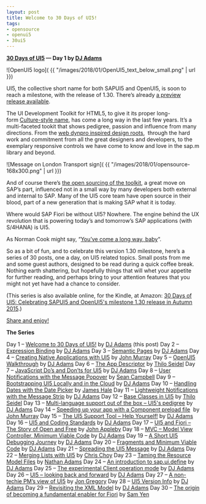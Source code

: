 ```yaml
---
layout: post
title: Welcome to 30 Days of UI5!
tags:
- opensource
- openui5
- 30ui5
---
```


**[30 Days of UI5](/2015/07/04/30-days-of-ui5/) &mdash; Day 1 by [DJ Adams](//qmacro.org/about/)**

![OpenUI5 logo]( {{ "/images/2018/01/OpenUI5_text_below_small.png" | url }})

UI5, the collective short name for both SAPUI5 and OpenUI5, is soon to reach a milestone, with the release of 1.30. There’s already [a preview release available](http://openui5.tumblr.com/post/121579731137/first-preview-of-openui5-1-30).

The UI Development Toolkit for HTML5, to give it its proper long-form [Culture-style name](https://en.wikipedia.org/wiki/List_of_spacecraft_in_the_Culture_series), has come a long way in the last few years. It’s a multi-faceted tookit that shows pedigree, passion and influence from many directions. From the [web dynpro inspired design roots](https://openui5.hana.ondemand.com/#test-resources/sap/ui/commons/demokit/Dialog.html),  through the hard work and commitment from all the great designers and developers, to the exemplary responsive controls we have come to know and love in the sap.m library and beyond.

![Message on London Transport sign]( {{ "/images/2018/01/opensource-168x300.png" | url }})

And of course there’s [the open sourcing of the toolkit](http://scn.sap.com/community/developer-center/front-end/blog/2013/12/11/what-is-openui5-sapui5), a great move on SAP’s part, influenced not in a small way by many developers both external and internal to SAP. Many of the UI5 core team have open source in their blood, part of a new generation that is making SAP what it is today.

Where would SAP Fiori be without UI5? Nowhere. The engine behind the UX revolution that is powering today’s and tomorrow’s SAP applications (with S/4HANA) is UI5.

As Norman Cook might say, “[You’ve come a long way, baby](https://open.spotify.com/album/6h3VY15qno2SJbgH2VuEnn)“.

So as a bit of fun, and to celebrate this version 1.30 milestone, here’s a series of 30 posts, one a day, on UI5 related topics. Small posts from me and some guest authors, designed to be read during a quick coffee break. Nothing earth shattering, but hopefully things that will whet your appetite for further reading, and perhaps bring to your attention features that you might not yet have had a chance to consider.

(This series is also available online, for the Kindle, at Amazon: [30 Days of UI5: Celebrating SAPUI5 and OpenUI5's milestone 1.30 release in Autumn 2015](https://www.amazon.co.uk/30-Days-UI5-Celebrating-milestone-ebook/dp/B017MOJEWG/).)

[Share and enjoy!](https://www.goodreads.com/quotes/95859-share-and-enjoy-is-the-company-motto-of-the-hugely)

**The Series**

Day 1 – [Welcome to 30 Days of UI5!](/2015/07/04/30-days-of-ui5/) by [DJ Adams](//qmacro.org/about/) (this post)
Day 2 – [Expression Binding](/2015/07/05/expression-binding/) by [DJ Adams](//qmacro.org/about/)
Day 3 – [Semantic Pages](/2015/07/06/semantic-pages/) by [DJ Adams](//qmacro.org/about/)
Day 4 – [Creating Native Applications with UI5](/2015/07/07/creating-native-applications-with-ui5/) by [John Murray](http://jmurray.me/)
Day 5 – [OpenUI5 Walkthrough](/2015/07/07/openui5-walkthrough/) by [DJ Adams](//qmacro.org/about/)
Day 6 – [The App Descriptor](/2015/07/09/the-app-descriptor-2/) by [Thilo Seidel](https://twitter.com/ThiloDev)
Day 7 – [JavaScript Do’s and Don’ts for UI5](/2015/07/04/javascript-dos-and-donts-for-ui5/) by [DJ Adams](//qmacro.org/about/)
Day 8 – [User Notifications with the Message Popover](/2015/07/11/user-notifications-with-the-message-popover/) by [Sean Campbell](http://twitter.com/saoirse_22)
Day 9 – [Bootstrapping UI5 Locally and in the Cloud](/2015/07/12/bootstrapping-ui5-locally-and-in-the-cloud/) by [DJ Adams](//qmacro.org/about/)
Day 10 – [Handling Dates with the Date Picker](/2015/07/13/handling-dates-with-the-date-picker/) by [James Hale](https://twitter.com/jameshale14)
Day 11 – [Lightweight Notifications with the Message Strip](/2015/07/04/lightweight-notifications-with-the-message-strip/) by [DJ Adams](//qmacro.org/about/)
Day 12 – [Base Classes in UI5](/2015/07/14/base-classes-in-ui5/) by [Thilo Seidel](https://twitter.com/ThiloDev)
Day 13 – [Multi-language support out of the box – UI5's pedigree](/2015/07/16/multi-language-support-out-of-the-box-ui5-s-pedigree/) by [DJ Adams](//qmacro.org/about/)
Day 14 – [Speeding up your app with a Component preload file](/2015/07/17/speeding-up-your-ui5-app-with-a-component-preload-file/)  by [John Murray](http://jmurray.me/)
Day 15 – [The UI5 Support Tool – Help Yourself!](/2015/07/18/the-ui5-support-tool-help-yourself/) by [DJ Adams](//qmacro.org/about/)
Day 16 – [UI5 and Coding Standards](/2015/07/19/ui5-and-coding-standards/) by [DJ Adams](//qmacro.org/about/)
Day 17 – [UI5 and Fiori – The Story of Open and Free](/2015/07/20/ui5-and-fiori-the-story-of-open-and-free/) by [John Appleby](https://twitter.com/applebyj)
Day 18 – [MVC – Model View Controller, Minimum Viable Code](/2015/07/21/mvc-model-view-controller-minimum-viable-code/) by [DJ Adams](//qmacro.org/about/)
Day 19 – [A Short UI5 Debugging Journey](/2015/07/22/a-short-ui5-debugging-journey/) by [DJ Adams](//qmacro.org/about/)
Day 20 – [Fragments and Minimum Viable Code](/2015/07/23/fragments-and-minimum-viable-code/) by [DJ Adams](//qmacro.org/about/)
Day 21 – [Spreading the UI5 Message](/2015/07/24/spreading-the-ui5-message/) by [DJ Adams](//qmacro.org/about/)
Day 22 – [Merging Lists with UI5](/2015/07/25/merging-lists-with-ui5/) by [Chris Choy](https://uk.linkedin.com/pub/christopher-choy/53/21/b71)
Day 23 – [Taming the Resource Model Files](/2015/07/26/taming-the-resource-model-files/) by [Nathan Adams](http://twitter.com/lxinspc)
Day 24 – [An introduction to sap.ui.define](/2015/07/27/an-introduction-to-sap-ui-define/) by [DJ Adams](//qmacro.org/about/)
Day 25 – [The experimental Client operation mode](/2015/07/28/the-experimental-client-operation-mode/) by [DJ Adams](//qmacro.org/about/)
Day 26 – [UI5 – looking back and forward](/2015/07/29/ui5-looking-back-and-forward/) by [DJ Adams](//qmacro.org/about/)
Day 27 – [A non-techie PM’s view of UI5](/2015/07/30/ui5-a-non-techie-newbies-view/) by [Jon Gregory](https://twitter.com/jongregs/)
Day 28 – [UI5 Version Info](/2015/07/31/ui5-version-info/) by [DJ Adams](//qmacro.org/about/)
Day 29 – [Revisiting the XML Model](/2015/08/01/revisiting-the-xml-model/) by [DJ Adams](//qmacro.org/about/)
Day 30 – [The origin of becoming a fundamental enabler for Fiori](/2015/08/02/the-origin-of-becoming-a-fundamental-enabler-for-fiori/) by [Sam Yen](https://twitter.com/uxsamyen)

